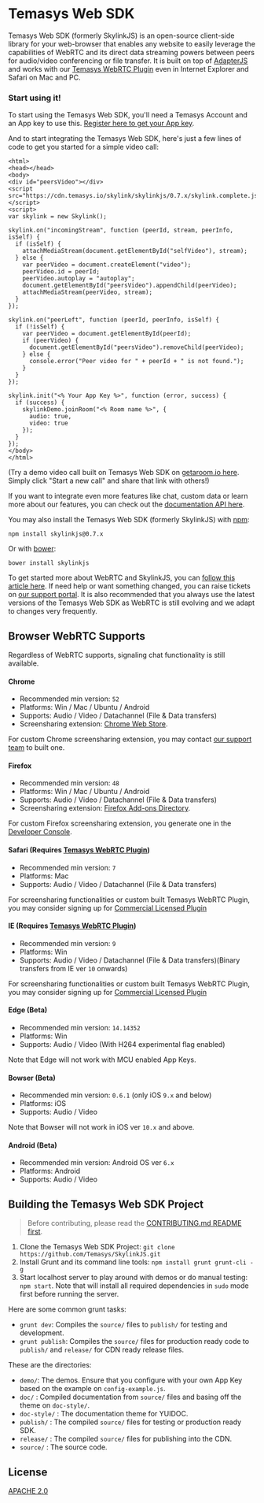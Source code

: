 # Temasys Web SDK
Temasys Web SDK (formerly SkylinkJS) is an open-source client-side library for your web-browser that enables any website to easily leverage the capabilities of WebRTC and its direct data streaming powers between peers for audio/video conferencing or file transfer. It is built on top of [AdapterJS](http://github.com/Temasys/AdapterJS) and works with our [Temasys WebRTC Plugin](http://skylink.io/plugin/) even in Internet Explorer and Safari on Mac and PC.

### Start using it!
To start using the Temasys Web SDK, you'll need a Temasys Account and an App key to use this. [Register here to get your App key](https://console.temasys.io).

And to start integrating the Temasys Web SDK, here's just a few lines of code to get you started for a simple video call:

```
<html>
<head></head>
<body>
<div id="peersVideo"></div>
<script src="https://cdn.temasys.io/skylink/skylinkjs/0.7.x/skylink.complete.js"></script>
<script>
var skylink = new Skylink();

skylink.on("incomingStream", function (peerId, stream, peerInfo, isSelf) {
  if (isSelf) {
    attachMediaStream(document.getElementById("selfVideo"), stream);
  } else {
    var peerVideo = document.createElement("video");
    peerVideo.id = peerId;
    peerVideo.autoplay = "autoplay";
    document.getElementById("peersVideo").appendChild(peerVideo);
    attachMediaStream(peerVideo, stream);
  }
});

skylink.on("peerLeft", function (peerId, peerInfo, isSelf) {
  if (!isSelf) {
    var peerVideo = document.getElementById(peerId);
    if (peerVideo) {
      document.getElementById("peersVideo").removeChild(peerVideo);
    } else {
      console.error("Peer video for " + peerId + " is not found.");
    }
  }
});

skylink.init("<% Your App Key %>", function (error, success) {
  if (success) {
    skylinkDemo.joinRoom("<% Room name %>", {
      audio: true,
      video: true
    });
  }
});
</body>
</html>
```

(Try a demo video call built on Temasys Web SDK on [getaroom.io here](https://getaroom.io). Simply click "Start a new call" and share that link with others!)

If you want to integrate even more features like chat, custom data or learn more about our features, you can check out the [documentation API here](cdn.temasys.com.sg/skylink/skylinkjs/0.7.x/doc/classes/Skylink.html).

You may also install the Temasys Web SDK (formerly SkylinkJS) with [npm](https://www.npmjs.com/):
```
npm install skylinkjs@0.7.x
```

Or with [bower](http://bower.io/):
```
bower install skylinkjs
```

To get started more about WebRTC and SkylinkJS, you can [follow this article here](https://temasys.io/getting-started-with-webrtc-and-skylinkjs/). If need help or want something changed, you can raise tickets on [our support portal](http://support.temasys.io). It is also recommended that you always use the latest versions of the Temasys Web SDK as WebRTC is still evolving and we adapt to changes very frequently.


## Browser WebRTC Supports
Regardless of WebRTC supports, signaling chat functionality is still available.

#### Chrome

- Recommended min version: `52`
- Platforms: Win / Mac / Ubuntu / Android
- Supports: Audio / Video / Datachannel (File & Data transfers)
- Screensharing extension: [Chrome Web Store](https://chrome.google.com/webstore/detail/skylink-webrtc-tools/ljckddiekopnnjoeaiofddfhgnbdoafc).

For custom Chrome screensharing extension, you may contact [our support team](mailto:support@temasys.io) to built one.

#### Firefox

- Recommended min version: `48`
- Platforms: Win / Mac / Ubuntu / Android
- Supports: Audio / Video / Datachannel (File & Data transfers)
- Screensharing extension: [Firefox Add-ons Directory](https://addons.mozilla.org/en-US/firefox/addon/skylink-webrtc-tools/).

For custom Firefox screensharing extension, you generate one in the [Developer Console](https://console.temasys.io).

#### Safari (Requires [Temasys WebRTC Plugin](https://temasys.io/plugin))

- Recommended min version: `7`
- Platforms: Mac
- Supports: Audio / Video / Datachannel (File & Data transfers)

For screensharing functionalities or custom built Temasys WebRTC Plugin, you may consider signing up for [Commercial Licensed Plugin](https://temasys.io/plugin/#commercial-licensing)

#### IE (Requires [Temasys WebRTC Plugin](https://temasys.io/plugin))

- Recommended min version: `9`
- Platforms: Win
- Supports: Audio / Video / Datachannel (File & Data transfers)(Binary transfers from IE ver `10` onwards)

For screensharing functionalities or custom built Temasys WebRTC Plugin, you may consider signing up for [Commercial Licensed Plugin](https://temasys.io/plugin/#commercial-licensing)

#### Edge (Beta)

- Recommended min version: `14.14352`
- Platforms: Win
- Supports: Audio / Video (With H264 experimental flag enabled)

Note that Edge will not work with MCU enabled App Keys.

#### Bowser (Beta)

- Recommended min version: `0.6.1` (only iOS `9.x` and below)
- Platforms: iOS
- Supports: Audio / Video

Note that Bowser will not work in iOS ver `10.x` and above.

#### Android (Beta)

- Recommended min version: Android OS ver `6.x`
- Platforms: Android
- Supports: Audio / Video


## Building the Temasys Web SDK Project
> Before contributing, please read the [CONTRIBUTING.md README first](CONTRIBUTING.md).

1. Clone the Temasys Web SDK Project: `git clone https://github.com/Temasys/SkylinkJS.git`
2. Install Grunt and its command line tools: `npm install grunt grunt-cli -g`
3. Start localhost server to play around with demos or do manual testing: `npm start`. Note that will install all required dependencies in `sudo` mode first before running the server.

Here are some common grunt tasks:

- `grunt dev`: Compiles the `source/` files to `publish/` for testing and development.
- `grunt publish`: Compiles the `source/` files for production ready code to `publish/` and `release/` for CDN ready release files.

These are the directories:

- `demo/`: The demos. Ensure that you configure with your own App Key based on the example on `config-example.js`.
- `doc/` : Compiled documentation from `source/` files and basing off the theme on `doc-style/`.
- `doc-style/` : The documentation theme for YUIDOC.
- `publish/` : The compiled `source/` files for testing or production ready SDK.
- `release/` : The compiled `source/` files for publishing into the CDN.
- `source/` : The source code.

## License
[APACHE 2.0](http://www.apache.org/licenses/LICENSE-2.0.html)
